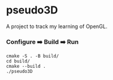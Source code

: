 # pseudo3D

A project to track my learning of OpenGL.

### Configure ➡️  Build ➡️  Run

```
cmake -S . -B build/
cd build/
cmake --build .
./pseudo3D
```
